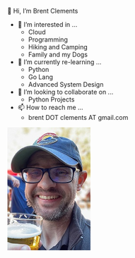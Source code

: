 👋 Hi, I’m Brent Clements 
- 👀 I’m interested in ...
  - Cloud
  - Programming
  - Hiking and Camping
  - Family and my Dogs 
- 🌱 I’m currently re-learning ...
  - Python
  - Go Lang
  - Advanced System Design
- 💞️ I’m looking to collaborate on ...
  - Python Projects
- 📫 How to reach me ...
  - brent DOT clements AT gmail.com

![Me](https://github.com/bclements/bclements/raw/main/brentpic.jpg)

<!---
bclements/bclements is a ✨ special ✨ repository because its `README.md` (this file) appears on your GitHub profile.
You can click the Preview link to take a look at your changes.
--->

